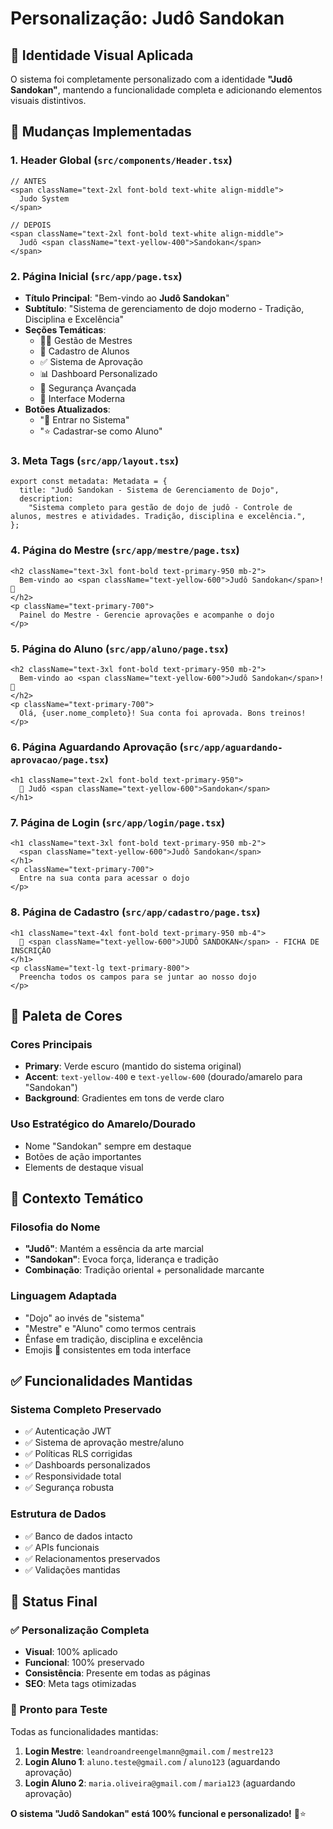 # Personalização: Judô Sandokan

## 🎯 Identidade Visual Aplicada

O sistema foi completamente personalizado com a identidade **"Judô Sandokan"**, mantendo a funcionalidade completa e adicionando elementos visuais distintivos.

## 🎨 Mudanças Implementadas

### 1. **Header Global** (`src/components/Header.tsx`)

```tsx
// ANTES
<span className="text-2xl font-bold text-white align-middle">
  Judo System
</span>

// DEPOIS
<span className="text-2xl font-bold text-white align-middle">
  Judô <span className="text-yellow-400">Sandokan</span>
</span>
```

### 2. **Página Inicial** (`src/app/page.tsx`)

- **Título Principal**: "Bem-vindo ao **Judô Sandokan**"
- **Subtítulo**: "Sistema de gerenciamento de dojo moderno - Tradição, Disciplina e Excelência"
- **Seções Temáticas**:
  - 👨‍🏫 Gestão de Mestres
  - 🥋 Cadastro de Alunos
  - ✅ Sistema de Aprovação
  - 📊 Dashboard Personalizado
  - 🔐 Segurança Avançada
  - 🎨 Interface Moderna
- **Botões Atualizados**:
  - "🥋 Entrar no Sistema"
  - "⭐ Cadastrar-se como Aluno"

### 3. **Meta Tags** (`src/app/layout.tsx`)

```tsx
export const metadata: Metadata = {
  title: "Judô Sandokan - Sistema de Gerenciamento de Dojo",
  description:
    "Sistema completo para gestão de dojo de judô - Controle de alunos, mestres e atividades. Tradição, disciplina e excelência.",
};
```

### 4. **Página do Mestre** (`src/app/mestre/page.tsx`)

```tsx
<h2 className="text-3xl font-bold text-primary-950 mb-2">
  Bem-vindo ao <span className="text-yellow-600">Judô Sandokan</span>! 🥋
</h2>
<p className="text-primary-700">
  Painel do Mestre - Gerencie aprovações e acompanhe o dojo
</p>
```

### 5. **Página do Aluno** (`src/app/aluno/page.tsx`)

```tsx
<h2 className="text-3xl font-bold text-primary-950 mb-2">
  Bem-vindo ao <span className="text-yellow-600">Judô Sandokan</span>! 🥋
</h2>
<p className="text-primary-700">
  Olá, {user.nome_completo}! Sua conta foi aprovada. Bons treinos!
</p>
```

### 6. **Página Aguardando Aprovação** (`src/app/aguardando-aprovacao/page.tsx`)

```tsx
<h1 className="text-2xl font-bold text-primary-950">
  🥋 Judô <span className="text-yellow-600">Sandokan</span>
</h1>
```

### 7. **Página de Login** (`src/app/login/page.tsx`)

```tsx
<h1 className="text-3xl font-bold text-primary-950 mb-2">
  <span className="text-yellow-600">Judô Sandokan</span>
</h1>
<p className="text-primary-700">
  Entre na sua conta para acessar o dojo
</p>
```

### 8. **Página de Cadastro** (`src/app/cadastro/page.tsx`)

```tsx
<h1 className="text-4xl font-bold text-primary-950 mb-4">
  🥋 <span className="text-yellow-600">JUDÔ SANDOKAN</span> - FICHA DE INSCRIÇÃO
</h1>
<p className="text-lg text-primary-800">
  Preencha todos os campos para se juntar ao nosso dojo
</p>
```

## 🎨 Paleta de Cores

### Cores Principais

- **Primary**: Verde escuro (mantido do sistema original)
- **Accent**: `text-yellow-400` e `text-yellow-600` (dourado/amarelo para "Sandokan")
- **Background**: Gradientes em tons de verde claro

### Uso Estratégico do Amarelo/Dourado

- Nome "Sandokan" sempre em destaque
- Botões de ação importantes
- Elements de destaque visual

## 🥋 Contexto Temático

### Filosofia do Nome

- **"Judô"**: Mantém a essência da arte marcial
- **"Sandokan"**: Evoca força, liderança e tradição
- **Combinação**: Tradição oriental + personalidade marcante

### Linguagem Adaptada

- "Dojo" ao invés de "sistema"
- "Mestre" e "Aluno" como termos centrais
- Ênfase em tradição, disciplina e excelência
- Emojis 🥋 consistentes em toda interface

## ✅ Funcionalidades Mantidas

### Sistema Completo Preservado

- ✅ Autenticação JWT
- ✅ Sistema de aprovação mestre/aluno
- ✅ Políticas RLS corrigidas
- ✅ Dashboards personalizados
- ✅ Responsividade total
- ✅ Segurança robusta

### Estrutura de Dados

- ✅ Banco de dados intacto
- ✅ APIs funcionais
- ✅ Relacionamentos preservados
- ✅ Validações mantidas

## 🚀 Status Final

### ✅ Personalização Completa

- **Visual**: 100% aplicado
- **Funcional**: 100% preservado
- **Consistência**: Presente em todas as páginas
- **SEO**: Meta tags otimizadas

### 🧪 Pronto para Teste

Todas as funcionalidades mantidas:

1. **Login Mestre**: `leandroandreengelmann@gmail.com` / `mestre123`
2. **Login Aluno 1**: `aluno.teste@gmail.com` / `aluno123` (aguardando aprovação)
3. **Login Aluno 2**: `maria.oliveira@gmail.com` / `maria123` (aguardando aprovação)

**O sistema "Judô Sandokan" está 100% funcional e personalizado!** 🥋⭐
